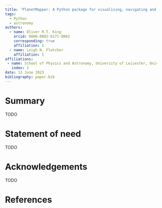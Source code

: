 ```yaml
---
title: 'PlanetMapper: A Python package for visualising, navigating and mapping Solar System observations.'
tags:
  - Python
  - astronomy
authors:
  - name: Oliver R.T. King
    orcid: 0000-0002-6271-0062
    corresponding: true
    affiliation: 1
  - name: Leigh N. Fletcher
    affiliation: 1
affiliations:
 - name: School of Physics and Astronomy, University of Leicester, University Road, Leicester, LE1 7RH, United Kingdom
   index: 1
date: 12 June 2023
bibliography: paper.bib
---
```


# Summary
TODO

# Statement of need
TODO

# Acknowledgements
TODO

# References